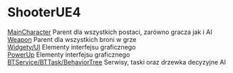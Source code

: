 # ShooterUE4

[MainCharacter](/MainCharacter/README.md) Parent dla wszystkich postaci, zarówno gracza jak i AI<br />
[Weapon](/Weapon/README.md) Parent dla wszystkich broni w grze<br />
[Widgety/UI](/Widget/README.md) Elementy interfejsu graficznego<br />
[PowerUp](/PowerUp/README.md) Elementy interfejsu graficznego<br />
[BTService/BTTask/BehaviorTree](/BT/README.md) Serwisy, taski oraz drzewka decyzyjne AI<br />

